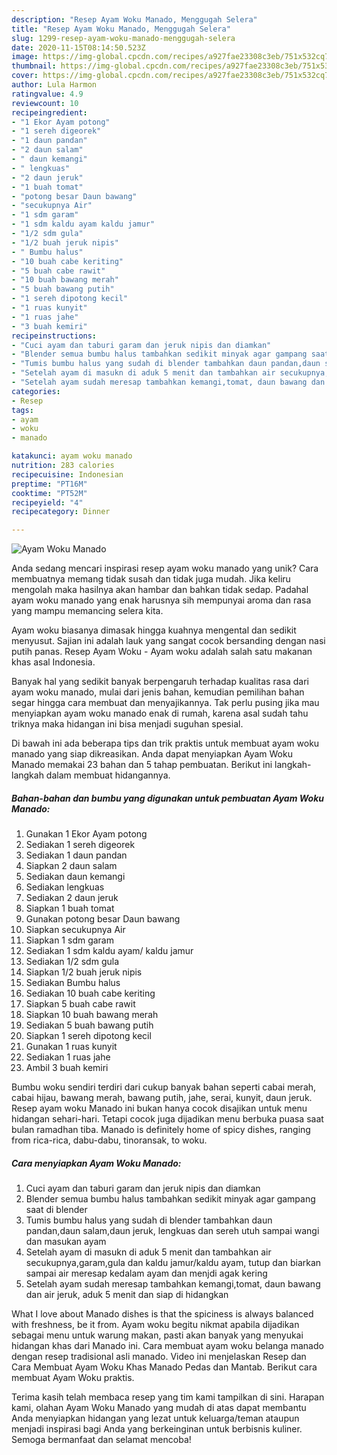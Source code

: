 ```yaml
---
description: "Resep Ayam Woku Manado, Menggugah Selera"
title: "Resep Ayam Woku Manado, Menggugah Selera"
slug: 1299-resep-ayam-woku-manado-menggugah-selera
date: 2020-11-15T08:14:50.523Z
image: https://img-global.cpcdn.com/recipes/a927fae23308c3eb/751x532cq70/ayam-woku-manado-foto-resep-utama.jpg
thumbnail: https://img-global.cpcdn.com/recipes/a927fae23308c3eb/751x532cq70/ayam-woku-manado-foto-resep-utama.jpg
cover: https://img-global.cpcdn.com/recipes/a927fae23308c3eb/751x532cq70/ayam-woku-manado-foto-resep-utama.jpg
author: Lula Harmon
ratingvalue: 4.9
reviewcount: 10
recipeingredient:
- "1 Ekor Ayam potong"
- "1 sereh digeorek"
- "1 daun pandan"
- "2 daun salam"
- " daun kemangi"
- " lengkuas"
- "2 daun jeruk"
- "1 buah tomat"
- "potong besar Daun bawang"
- "secukupnya Air"
- "1 sdm garam"
- "1 sdm kaldu ayam kaldu jamur"
- "1/2 sdm gula"
- "1/2 buah jeruk nipis"
- " Bumbu halus"
- "10 buah cabe keriting"
- "5 buah cabe rawit"
- "10 buah bawang merah"
- "5 buah bawang putih"
- "1 sereh dipotong kecil"
- "1 ruas kunyit"
- "1 ruas jahe"
- "3 buah kemiri"
recipeinstructions:
- "Cuci ayam dan taburi garam dan jeruk nipis dan diamkan"
- "Blender semua bumbu halus tambahkan sedikit minyak agar gampang saat di blender"
- "Tumis bumbu halus yang sudah di blender tambahkan daun pandan,daun salam,daun jeruk, lengkuas dan sereh utuh sampai wangi dan masukan ayam"
- "Setelah ayam di masukn di aduk 5 menit dan tambahkan air secukupnya,garam,gula dan kaldu jamur/kaldu ayam, tutup dan biarkan sampai air meresap kedalam ayam dan menjdi agak kering"
- "Setelah ayam sudah meresap tambahkan kemangi,tomat, daun bawang dan air jeruk, aduk 5 menit dan siap di hidangkan"
categories:
- Resep
tags:
- ayam
- woku
- manado

katakunci: ayam woku manado 
nutrition: 283 calories
recipecuisine: Indonesian
preptime: "PT16M"
cooktime: "PT52M"
recipeyield: "4"
recipecategory: Dinner

---
```



![Ayam Woku Manado](https://img-global.cpcdn.com/recipes/a927fae23308c3eb/751x532cq70/ayam-woku-manado-foto-resep-utama.jpg)

Anda sedang mencari inspirasi resep ayam woku manado yang unik? Cara membuatnya memang tidak susah dan tidak juga mudah. Jika keliru mengolah maka hasilnya akan hambar dan bahkan tidak sedap. Padahal ayam woku manado yang enak harusnya sih mempunyai aroma dan rasa yang mampu memancing selera kita.

Ayam woku biasanya dimasak hingga kuahnya mengental dan sedikit menyusut. Sajian ini adalah lauk yang sangat cocok bersanding dengan nasi putih panas. Resep Ayam Woku - Ayam woku adalah salah satu makanan khas asal Indonesia.

Banyak hal yang sedikit banyak berpengaruh terhadap kualitas rasa dari ayam woku manado, mulai dari jenis bahan, kemudian pemilihan bahan segar hingga cara membuat dan menyajikannya. Tak perlu pusing jika mau menyiapkan ayam woku manado enak di rumah, karena asal sudah tahu triknya maka hidangan ini bisa menjadi suguhan spesial.


Di bawah ini ada beberapa tips dan trik praktis untuk membuat ayam woku manado yang siap dikreasikan. Anda dapat menyiapkan Ayam Woku Manado memakai 23 bahan dan 5 tahap pembuatan. Berikut ini langkah-langkah dalam membuat hidangannya.

<!--inarticleads1-->

##### Bahan-bahan dan bumbu yang digunakan untuk pembuatan Ayam Woku Manado:

1. Gunakan 1 Ekor Ayam potong
1. Sediakan 1 sereh digeorek
1. Sediakan 1 daun pandan
1. Siapkan 2 daun salam
1. Sediakan  daun kemangi
1. Sediakan  lengkuas
1. Sediakan 2 daun jeruk
1. Siapkan 1 buah tomat
1. Gunakan potong besar Daun bawang
1. Siapkan secukupnya Air
1. Siapkan 1 sdm garam
1. Sediakan 1 sdm kaldu ayam/ kaldu jamur
1. Sediakan 1/2 sdm gula
1. Siapkan 1/2 buah jeruk nipis
1. Sediakan  Bumbu halus
1. Sediakan 10 buah cabe keriting
1. Siapkan 5 buah cabe rawit
1. Siapkan 10 buah bawang merah
1. Sediakan 5 buah bawang putih
1. Siapkan 1 sereh dipotong kecil
1. Gunakan 1 ruas kunyit
1. Sediakan 1 ruas jahe
1. Ambil 3 buah kemiri


Bumbu woku sendiri terdiri dari cukup banyak bahan seperti cabai merah, cabai hijau, bawang merah, bawang putih, jahe, serai, kunyit, daun jeruk. Resep ayam woku Manado ini bukan hanya cocok disajikan untuk menu hidangan sehari-hari. Tetapi cocok juga dijadikan menu berbuka puasa saat bulan ramadhan tiba. Manado is definitely home of spicy dishes, ranging from rica-rica, dabu-dabu, tinoransak, to woku. 

<!--inarticleads2-->

##### Cara menyiapkan Ayam Woku Manado:

1. Cuci ayam dan taburi garam dan jeruk nipis dan diamkan
1. Blender semua bumbu halus tambahkan sedikit minyak agar gampang saat di blender
1. Tumis bumbu halus yang sudah di blender tambahkan daun pandan,daun salam,daun jeruk, lengkuas dan sereh utuh sampai wangi dan masukan ayam
1. Setelah ayam di masukn di aduk 5 menit dan tambahkan air secukupnya,garam,gula dan kaldu jamur/kaldu ayam, tutup dan biarkan sampai air meresap kedalam ayam dan menjdi agak kering
1. Setelah ayam sudah meresap tambahkan kemangi,tomat, daun bawang dan air jeruk, aduk 5 menit dan siap di hidangkan


What I love about Manado dishes is that the spiciness is always balanced with freshness, be it from. Ayam woku begitu nikmat apabila dijadikan sebagai menu untuk warung makan, pasti akan banyak yang menyukai hidangan khas dari Manado ini. Cara membuat ayam woku belanga manado dengan resep tradisional asli manado. Video ini menjelaskan Resep dan Cara Membuat Ayam Woku Khas Manado Pedas dan Mantab. Berikut cara membuat Ayam Woku praktis. 

Terima kasih telah membaca resep yang tim kami tampilkan di sini. Harapan kami, olahan Ayam Woku Manado yang mudah di atas dapat membantu Anda menyiapkan hidangan yang lezat untuk keluarga/teman ataupun menjadi inspirasi bagi Anda yang berkeinginan untuk berbisnis kuliner. Semoga bermanfaat dan selamat mencoba!
